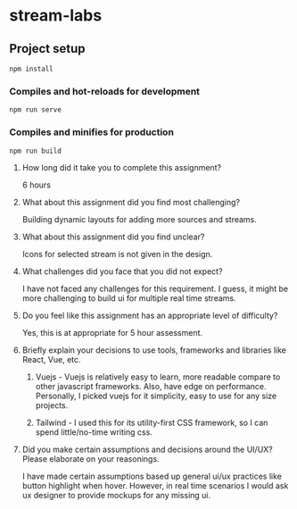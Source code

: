# stream-labs

## Project setup
```
npm install
```

### Compiles and hot-reloads for development
```
npm run serve
```

### Compiles and minifies for production
```
npm run build
```


1. How long did it take you to complete this assignment?

    6 hours


2. What about this assignment did you find most challenging?
   
   Building dynamic layouts for adding more sources and streams.


3. What about this assignment did you find unclear?
   
   Icons for selected stream is not given in the design.


4. What challenges did you face that you did not expect?
   
   I have not faced any challenges for this requirement. I guess, it might be more challenging to build ui for multiple real time streams.


5. Do you feel like this assignment has an appropriate level of difficulty?
   
   Yes, this is at appropriate for 5 hour assessment.


6. Briefly explain your decisions to use tools, frameworks and libraries like React, Vue, etc.
   
   1. Vuejs - Vuejs is relatively easy to learn, more readable compare to other javascript frameworks. Also, have edge on performance. Personally, I picked vuejs for it simplicity, easy to use for any size projects.
   
   2. Tailwind - I used this for its utility-first CSS framework, so I can spend little/no-time writing css.
   

7. Did you make certain assumptions and decisions around the UI/UX? Please elaborate on your reasonings.

   I have made certain assumptions based up general ui/ux practices like button highlight when hover. However, in real time scenarios I would ask ux designer to provide mockups for any missing ui. 
   
